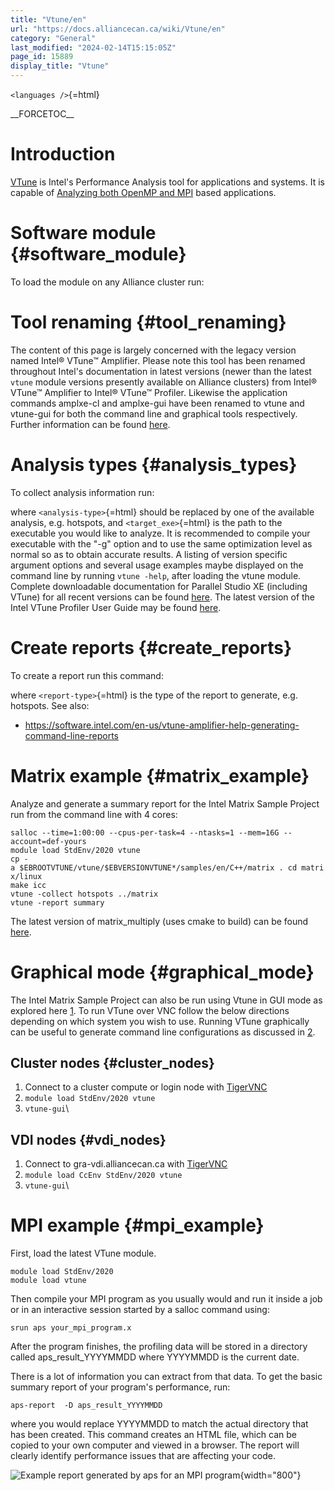```yaml
---
title: "Vtune/en"
url: "https://docs.alliancecan.ca/wiki/Vtune/en"
category: "General"
last_modified: "2024-02-14T15:15:05Z"
page_id: 15889
display_title: "Vtune"
---
```


`<languages />`{=html}

\_\_FORCETOC\_\_

# Introduction

[VTune](https://software.intel.com/content/www/us/en/develop/tools/oneapi/components/vtune-profiler.html) is Intel\'s Performance Analysis tool for applications and systems. It is capable of [Analyzing both OpenMP and MPI](https://software.intel.com/content/www/us/en/develop/documentation/itac-vtune-mpi-openmp-tutorial-lin/top.html) based applications.

# Software module {#software_module}

To load the module on any Alliance cluster run:

# Tool renaming {#tool_renaming}

The content of this page is largely concerned with the legacy version named Intel® VTune™ Amplifier. Please note this tool has been renamed throughout Intel\'s documentation in latest versions (newer than the latest `vtune` module versions presently available on Alliance clusters) from Intel® VTune™ Amplifier to Intel® VTune™ Profiler. Likewise the application commands amplxe-cl and amplxe-gui have been renamed to vtune and vtune-gui for both the command line and graphical tools respectively. Further information can be found [here](https://software.intel.com/content/www/us/en/develop/documentation/vtune-help/top/launch.html).

# Analysis types {#analysis_types}

To collect analysis information run:

where `<analysis-type>`{=html} should be replaced by one of the available analysis, e.g. hotspots, and `<target_exe>`{=html} is the path to the executable you would like to analyze. It is recommended to compile your executable with the \"-g\" option and to use the same optimization level as normal so as to obtain accurate results. A listing of version specific argument options and several usage examples maybe displayed on the command line by running `vtune -help`, after loading the vtune module. Complete downloadable documentation for Parallel Studio XE (including VTune) for all recent versions can be found [here](https://software.intel.com/content/www/us/en/develop/articles/download-documentation-intel-parallel-studio-xe-current-previous.html). The latest version of the Intel VTune Profiler User Guide may be found [here](https://software.intel.com/content/www/us/en/develop/documentation/vtune-help/top.html).

# Create reports {#create_reports}

To create a report run this command:

where `<report-type>`{=html} is the type of the report to generate, e.g. hotspots. See also:

- [<https://software.intel.com/en-us/vtune-amplifier-help-generating-command-line-reports>](https://software.intel.com/en-us/vtune-amplifier-help-generating-command-line-reports)

# Matrix example {#matrix_example}

Analyze and generate a summary report for the Intel Matrix Sample Project run from the command line with 4 cores:

`salloc --time=1:00:00 --cpus-per-task=4 --ntasks=1 --mem=16G --account=def-yours`\
`module load StdEnv/2020 vtune`\
`cp -a $EBROOTVTUNE/vtune/$EBVERSIONVTUNE*/samples/en/C++/matrix . cd matrix/linux`\
`make icc`\
`vtune -collect hotspots ../matrix`\
`vtune -report summary `

The latest version of matrix_multiply (uses cmake to build) can be found [here](https://github.com/oneapi-src/oneAPI-samples/tree/master/Tools/VTuneProfiler).

# Graphical mode {#graphical_mode}

The Intel Matrix Sample Project can also be run using Vtune in GUI mode as explored here [1](https://software.intel.com/content/www/us/en/develop/documentation/vtune-hotspots-tutorial-linux-c/top/run-hotspots-analysis.html). To run VTune over VNC follow the below directions depending on which system you wish to use. Running VTune graphically can be useful to generate command line configurations as discussed in [2](https://software.intel.com/content/www/us/en/develop/documentation/vtune-help/top/analyze-performance/control-data-collection/generating-command-line-configuration-from-gui.html).

## Cluster nodes {#cluster_nodes}

1.  Connect to a cluster compute or login node with [TigerVNC](https://docs.alliancecan.ca/wiki/VNC#Connect)
2.  `module load StdEnv/2020 vtune`
3.  `vtune-gui`\

## VDI nodes {#vdi_nodes}

1.  Connect to gra-vdi.alliancecan.ca with [TigerVNC](https://docs.alliancecan.ca/wiki/VNC#VDI_Nodes)
2.  `module load CcEnv StdEnv/2020 vtune`
3.  `vtune-gui`\

# MPI example {#mpi_example}

First, load the latest VTune module.

`module load StdEnv/2020`\
`module load vtune`

Then compile your MPI program as you usually would and run it inside a job or in an interactive session started by a salloc command using:

`srun aps your_mpi_program.x`

After the program finishes, the profiling data will be stored in a directory called aps_result_YYYYMMDD where YYYYMMDD is the current date.

There is a lot of information you can extract from that data. To get the basic summary report of your program\'s performance, run:

`aps-report  -D aps_result_YYYYMMDD`

where you would replace YYYYMMDD to match the actual directory that has been created. This command creates an HTML file, which can be copied to your own computer and viewed in a browser. The report will clearly identify performance issues that are affecting your code.

![Example report generated by aps for an MPI program](https://docs.alliancecan.ca/Vtune_mpi_profiling_report.png "Example report generated by aps for an MPI program"){width="800"}
